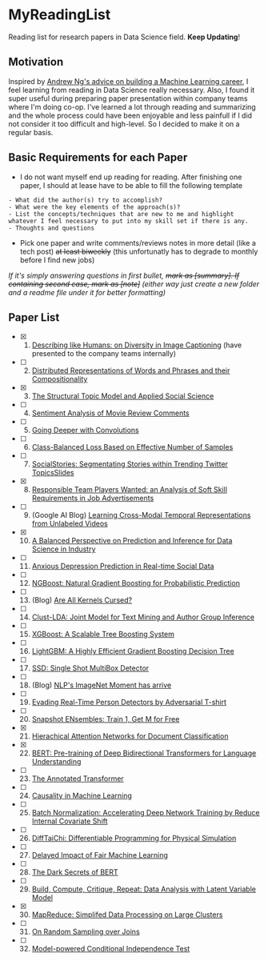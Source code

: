 # MyReadingList
Reading list for research papers in Data Science field. **Keep Updating**!

## Motivation

Inspired by [Andrew Ng's advice on building a Machine Learning career](https://blog.usejournal.com/advice-on-building-a-machine-learning-career-and-reading-research-papers-by-prof-andrew-ng-f90ac99a0182), I feel learning from reading in Data Science really necessary. Also, I found it super useful during preparing paper presentation within company teams where I'm doing co-op. I've learned a lot through reading and summarizing and the whole process could have been enjoyable and less painfull if I did not consider it too difficult and high-level. So I decided to make it on a regular basis. 


## Basic Requirements for each Paper

 * I do not want myself end up reading for reading. After finishing one paper, I should at lease have to be able to fill the following template 

```
- What did the author(s) try to accomplish?
- What were the key elements of the approach(s)?
- List the concepts/techniques that are new to me and highlight whatever I feel necessary to put into my skill set if there is any.
- Thoughts and questions
```

 * Pick one paper and write comments/reviews notes in more detail (like a tech post) ~~at least biweekly~~ (this unfortunatly has to degrade to monthly before I find new jobs)

*If it's simply answering questions in first bullet, ~~mark as [summary]. If containing second case, mark as [note]~~ (either way just create a new folder and a readme file under it for better formatting)* 

## Paper List

- [x] 1. [Describing like Humans: on Diversity in Image Captioning](http://visal.cs.cityu.edu.hk/static/pubs/conf/cvpr19-diversecap.pdf) (have presented to the company teams internally)
- [ ] 2. [Distributed Representations of Words and Phrases and their Compositionality](https://papers.nips.cc/paper/5021-distributed-representations-of-words-and-phrases-and-their-compositionality.pdf) 
- [x] 3. [The Structural Topic Model and Applied Social Science](https://scholar.princeton.edu/files/bstewart/files/stmnips2013.pdf)
- [ ] 4. [Sentiment Analysis of Movie Review Comments](https://pdfs.semanticscholar.org/cbad/1c16d8270f1f1ecd542518ee933922bd647c.pdf)
- [ ] 5. [Going Deeper with Convolutions](http://www.cs.unc.edu/~wliu/papers/GoogLeNet.pdf)
- [ ] 6. [Class-Balanced Loss Based on Effective Number of Samples](http://openaccess.thecvf.com/content_CVPR_2019/papers/Cui_Class-Balanced_Loss_Based_on_Effective_Number_of_Samples_CVPR_2019_paper.pdf)
- [ ] 7. [SocialStories: Segmentating Stories within Trending Twitter Topics](https://prakharguptaz.github.io/assets/SocialStories_2016_paper.pdf)[Slides](https://slideplayer.com/slide/12715829/)
- [x] 8. [Responsible Team Players Wanted: an Analysis of Soft Skill Requirements in Job Advertisements](https://arxiv.org/pdf/1810.07781.pdf)
- [ ] 9. (Google AI Blog) [Learning Cross-Modal Temporal Representations from Unlabeled Videos](https://ai.googleblog.com/2019/09/learning-cross-modal-temporal.html?utm_source=feedburner&utm_medium=feed&utm_campaign=Feed%3A+blogspot%2FgJZg+(Google+AI+Blog))
- [x] 10. [A Balanced Perspective on Prediction and Inference for Data Science in Industry](https://assets.pubpub.org/ifh11bok/71561833106678.pdf)
- [ ] 11. [Anxious Depression Prediction in Real-time Social Data](https://arxiv.org/ftp/arxiv/papers/1903/1903.10222.pdf)
- [ ] 12. [NGBoost: Natural Gradient Boosting for Probabilistic Prediction](https://arxiv.org/pdf/1910.03225v2.pdf)
- [ ] 13. (Blog) [Are All Kernels Cursed?](https://francisbach.com/cursed-kernels/)
- [ ] 14. [Clust-LDA: Joint Model for Text Mining and Author Group Inference](https://arxiv.org/pdf/1810.02717.pdf)
- [ ] 15. [XGBoost: A Scalable Tree Boosting System](https://arxiv.org/pdf/1603.02754.pdf)
- [ ] 16. [LightGBM: A Highly Efficient Gradient Boosting Decision Tree](https://papers.nips.cc/paper/6907-lightgbm-a-highly-efficient-gradient-boosting-decision-tree)
- [ ] 17. [SSD: Single Shot MultiBox Detector](https://ai.google/research/pubs/pub44872)
- [ ] 18. (Blog) [NLP's ImageNet Moment has arrive](https://thegradient.pub/nlp-imagenet/)
- [ ] 19. [Evading Real-Time Person Detectors by Adversarial T-shirt](https://arxiv.org/pdf/1910.11099v1.pdf)
- [ ] 20. [Snapshot ENsembles: Train 1, Get M for Free](https://arxiv.org/pdf/1704.00109.pdf)
- [x] 21. [Hierachical Attention Networks for Document Classification](https://www.cc.gatech.edu/~dyang888/docs/naacl16.pdf)
- [x] 22. [BERT: Pre-training of Deep Bidirectional Transformers for Language Understanding](https://arxiv.org/pdf/1810.04805.pdf)
- [ ] 23. [The Annotated Transformer](http://nlp.seas.harvard.edu/2018/04/03/attention.html)
- [ ] 24. [Causality in Machine Learning](https://arxiv.org/pdf/1911.10500.pdf)
- [ ] 25. [Batch Normalization: Accelerating Deep Network Training by Reduce Internal Covariate Shift](https://arxiv.org/pdf/1502.03167v3.pdf)
- [ ] 26. [DiffTaiChi: Differentiable Programming for Physical Simulation](https://arxiv.org/pdf/1910.00935.pdf)
- [ ] 27. [Delayed Impact of Fair Machine Learning](https://arxiv.org/pdf/1803.04383.pdf)
- [ ] 28. [The Dark Secrets of BERT](https://text-machine-lab.github.io/blog/2020/bert-secrets/)
- [ ] 29. [Build, Compute, Critique, Repeat: Data Analysis with Latent Variable Model](http://www.cs.columbia.edu/~blei/papers/Blei2014b.pdf)
- [x] 30. [MapReduce: Simplifed Data Processing on Large Clusters](https://storage.googleapis.com/pub-tools-public-publication-data/pdf/16cb30b4b92fd4989b8619a61752a2387c6dd474.pdf)
- [ ] 31. [On Random Sampling over Joins](https://courses.cs.washington.edu/courses/cse590q/05au/papers/Chaudhuri-Random.pdf)
- [ ] 32. [Model-powered Conditional Independence Test](https://arxiv.org/pdf/1709.06138.pdf)